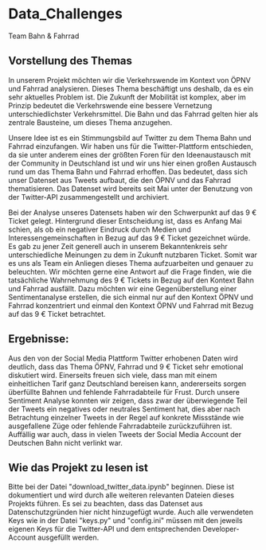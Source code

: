 # Data_Challenges

Team Bahn & Fahrrad

## Vorstellung des Themas

In unserem Projekt möchten wir die Verkehrswende im Kontext von ÖPNV und Fahrrad analysieren. Dieses Thema beschäftigt uns deshalb, da es ein sehr aktuelles Problem ist. Die Zukunft der Mobilität ist komplex, aber im Prinzip bedeutet die Verkehrswende eine bessere Vernetzung unterschiedlichster Verkehrsmittel. Die Bahn und das Fahrrad gelten hier als zentrale Bausteine, um dieses Thema anzugehen.

Unsere Idee ist es ein Stimmungsbild auf Twitter zu dem Thema Bahn und Fahrrad einzufangen. Wir haben uns für die Twitter-Plattform entschieden, da sie unter anderem eines der größten Foren für den Ideenaustausch mit der Community in Deutschland ist und wir uns hier einen großen Austausch rund um das Thema Bahn und Fahrrad erhoffen. Das bedeutet, dass sich unser Datenset aus Tweets aufbaut, die den ÖPNV und das Fahrrad thematisieren. Das Datenset wird bereits seit Mai unter der Benutzung von der Twitter-API zusammengestellt und archiviert. 

Bei der Analyse unseres Datensets haben wir den Schwerpunkt auf das 9 € Ticket gelegt. Hintergrund dieser Entscheidung ist, dass es Anfang Mai schien, als ob ein negativer Eindruck durch Medien und Interessengemeinschaften in Bezug auf das 9 € Ticket gezeichnet würde. Es gab zu jener Zeit generell auch in unserem Bekanntenkreis sehr unterschiedliche Meinungen zu dem in Zukunft nutzbaren Ticket. Somit war es uns als Team ein Anliegen dieses Thema aufzuarbeiten und genauer zu beleuchten. Wir möchten gerne eine Antwort auf die Frage finden, wie die tatsächliche Wahrnehmung des 9 € Tickets in Bezug auf den Kontext Bahn und Fahrrad ausfällt. Dazu möchten wir eine Gegenüberstellung einer Sentimentanalyse erstellen, die sich einmal nur auf den Kontext ÖPNV und Fahrrad konzentriert und einmal den Kontext ÖPNV und Fahrrad mit Bezug auf das 9 € Ticket betrachtet.

## Ergebnisse:

Aus den von der Social Media Plattform Twitter erhobenen Daten wird deutlich, dass das Thema ÖPNV, Fahrrad und 9 € Ticket sehr emotional diskutiert wird. Einerseits freuen sich viele, dass man mit einem einheitlichen Tarif ganz Deutschland bereisen kann, andererseits sorgen überfüllte Bahnen und fehlende Fahrradabteile für Frust. Durch unsere Sentiment Analyse konnten wir zeigen, dass zwar der überwiegende Teil der Tweets ein negatives oder neutrales Sentiment hat, dies aber nach Betrachtung einzelner Tweets in der Regel auf konkrete Missstände wie ausgefallene Züge oder fehlende Fahrradabteile zurückzuführen ist. Auffällig war auch, dass in vielen Tweets der Social Media Account der Deutschen Bahn nicht verlinkt war.

## Wie das Projekt zu lesen ist

Bitte bei der Datei "download_twitter_data.ipynb" beginnen. Diese ist dokumentiert und wird durch alle weiteren relevanten Dateien dieses Projekts führen.
Es sei zu beachten, dass das Datenset aus Datenschutzgründen hier nicht hinzugefügt wurde. Auch alle verwendeten Keys wie in der Datei "keys.py" und "config.ini" müssen mit den jeweils eigenen Keys für die Twitter-API und dem entsprechenden Developer-Account ausgefüllt werden.
